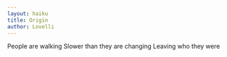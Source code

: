 ```yaml
---
layout: haiku
title: Origin
author: Lovelli 
---
```


People are walking
Slower than they are changing
Leaving who they were

